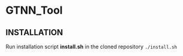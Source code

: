 # GTNN_Tool
## INSTALLATION
Run installation script **install.sh** in the cloned repository
`./install.sh`